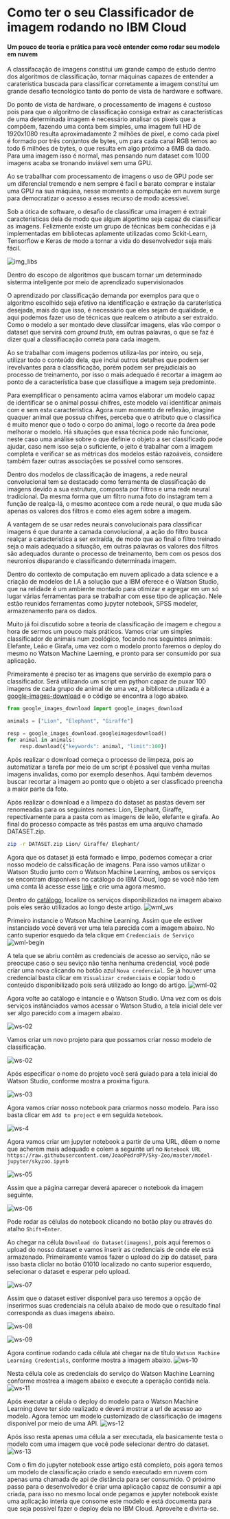 # Como ter o seu Classificador de imagem rodando no IBM Cloud
#### Um pouco de teoria e prática para você entender como rodar seu modelo em nuvem

A classifacação de imagens constitui um grande campo de estudo dentro dos algoritmos de classificação, tornar máquinas capazes de entender a carateristica buscada para classificar corretamente a imagem constitui um grande desafio tecnológico tanto do ponto de vista de hardware e software.

Do ponto de vista de hardware, o processamento de imagens é custoso pois para que o algoritmo de classificação consiga extrair as características de uma determinada imagem é necessário analisar os pixels que a compõem, fazendo uma conta bem simples, uma imagem full HD de 1920x1080 resulta aproximadamente 2 milhões de pixel, e como cada pixel é formado por três conjuntos de bytes, um para cada canal RGB temos ao todo 6 milhões de bytes, o que resulta em algo próximo a 6MB da dado. Para uma imagem isso é normal, mas pensando num dataset com 1000 imagens acaba se tronando inviável sem uma GPU.

Ao se traballhar com processamento de imagens o uso de GPU pode ser um diferencial tremendo e nem sempre é facil e barato comprar e instalar uma GPU na sua máquina, nesse momento a computação em nuvem surge para democratizar o acesso a esses recurso de modo acessivel.

Sob a ótica de software, o desafio de classificar uma imagem é extrair caracteristicas dela de modo que algum algortimo seja capaz de classificar as imagens. Felizmente existe um grupo de técnicas bem conhecidas e já implementadas em bibliotecas aplamente utilizadas como Sckit-Learn, Tensorflow e Keras de modo a tornar a vida do desenvolvedor seja mais fácil.

![img_libs](./img/tit-whi.png)

Dentro do escopo de algoritmos que buscam tornar um determinado sisterma inteligente por meio de aprendizado supervisionados

O aprendizado por classificação demanda por exemplos para que o algoritmo escolhido seja efetivo na identificação e extração da caraterística desejada, mais do que isso, é necessário que eles sejam de qualidade, e aqui podemos fazer uso de técnicas que realcem o atributo a ser extraído. Como o modelo a ser montado deve classifcar imagens, elas vão compor o dataset que servirá com *ground truth*, em outras palavras, o que se faz é dizer qual a classifiacação correta para cada imagem.

Ao se trabalhar com imagens podemos utiliza-las por inteiro, ou seja, utilizar todo o conteúdo dela, que inclui outros detalhes que podem ser irevelvantes para a classificação, porém podem ser prejudiciais ao processo de treinamento, por isso o mais adequado é recortar a imagem ao ponto de a característica base que classifique a imagem seja predominte.

Para exemplificar o pensamento acima vamos elaborar um modelo capaz de identificar se o animal possui chifres, este modelo vai identificar animais com e sem esta caracteristica. Agora num momento de reflexão, imagine quaquer animal que possua chifres, perceba que o atributo que o classifica é muito menor que o todo o corpo do animal, logo o recorte da área pode melhorar o modelo. Há situações que essa técnica pode não funcionar, neste caso uma análise sobre o que definie o objeto a ser classificado pode ajudar, caso nem isso seja o suficiente, o jeito é trabalhar com a imagem completa e verificar se as métricas dos modelos estão razoáveis, considere também fazer outras associações se possível como sensores.

Dentro dos modelos de classificação de imagens, a rede neural convolucional tem se destacado como ferramenta de classificação de imagens devido a sua estrutura, composta por filtros e uma rede neural tradicional. Da mesma forma que um filtro numa foto do instagram tem a função de realça-lá, o mesmo acontece com a rede neural, o que muda são apenas os valores dos filtros e como eles agem sobre a imagem.

A vantagem de se usar redes neurais convolucionais para classificar imagens é que durante a camada convolucional, a ação do filtro busca realçar a caracteristica a ser extraída, de modo que ao final o filtro treinado seja o mais adequado a situação, em outras palavras os valores dos filtros são adequados durante o processo de treinamento, bem com os pesos dos neuronios disparando e classificando determinada imagem.

Dentro do contexto de computação em nuvem aplicado a data science e a criação de modelos de I.A a solução que a IBM oferece é o Watson Studio, que na relidade é um ambiente montado para otimizar e agregar em um só lugar várias ferramentas para se trabalhar com esse tipo de aplicação.  Nele estão reunidos ferramentas como jupyter notebook, SPSS modeler, armazenamento para os dados.

Muito já foi discutido sobre a teoria de classificação de imagem e chegou a hora de sermos um pouco mais práticos. Vamos criar um simples classificador de animais num zoológico, focando nos seguintes animais: Elefante, Leão e Girafa, uma vez com o modelo pronto faremos o deploy do mesmo no Watson Machine Laerning, e pronto para ser consumido por sua aplicação.

Primeiramente é preciso ter as imagens que servirão de exemplo para o classificador. Será utilizando um script em python capaz de puxar 100 imagens de cada grupo de animal de uma vez, a biblioteca utilizada é a [google-images-download](https://github.com/hardikvasa/google-images-download) e o código se encontra a logo abaixo.

```python
from google_images_download import google_images_download

animals = ["Lion", "Elephant", "Giraffe"]

resp = google_images_download.googleimagesdownload()
for animal in animals:
    resp.download({"keywords": animal, "limit":100})
```

Após realizar o download começa o processo de limpeza, pois ao automatizar a tarefa por meio de um script é possível que venha muitas imagens invalidas, como por exemplo desenhos. Aqui também devemos buscar recortar a imagem ao ponto que o objeto a ser classficado preencha a maior parte da foto.

Após realizar o download e a limpeza do dataset as pastas devem ser renomeadas para os seguintes nomes: Lion, Elephant, Giraffe, repectivamente para a pasta com as imagens de leão, elefante e girafa. Ao final do processo compacte as três pastas em uma arquivo chamado DATASET.zip.

```bash
zip -r DATASET.zip Lion/ Giraffe/ Elephant/
```

Agora que os dataset já está formado e limpo, podemos começar a criar nosso modelo de calssificação de imagens. Para isso vamos utilizar o Watson Studio junto com o Watson Machine Learning, ambos os serviços se encontram disponíveis no catálogo do IBM Cloud, logo se você não tem uma conta lá acesse esse [link](https://cloud.ibm.com/registration) e crie uma agora mesmo.

Dentro do [catálogo](https://cloud.ibm.com/catalog?category=ai), localize os serviços disponibilizados na imagem abaixo pois eles serão utilizados ao longo deste artigo.
![wml_ws](./img/wmls.png)

Primeiro instancie o Watson Machine Learning. Assim que ele estiver instanciado você deverá ver uma tela parecida com a imagem abaixo. No canto superior esquedo da tela clique em `Credenciais de Serviço`
![wml-begin](./img/wml-01.png)

A tela que se abriu contêm as credenciais de acesso ao serviço, não se preocupe caso o seu seviço não tenha nenhuma credencial, você pode criar uma nova clicando no botão azul `Nova credencial`. Se já houver uma credencial basta clicar em `Visualizar credenciais` e copiar todo o conteúdo disponibilizado pois será utilizado ao longo do artigo.
![wml-02](./img/wml-02.png)

Agora volte ao catálogo e intancie e o Watson Studio. Uma vez com os dois serviços instânciados vamos acessar o Watson Studio, a tela inicial dele ver ser algo parecido com a imagem abaixo.

![ws-02](./img/ws_open.png)

Vamos criar um novo projeto para que possamos criar nosso modelo de classificação.

![ws-02](./img/ws_project.png)

Após especificar o nome do projeto você será guiado para a tela inicial do Watson Studio, conforme mostra a proxima figura.

![ws-03](./img/ws-init.png)

Agora vamos criar nosso notebook para criarmos nosso modelo. Para isso basta clicar em `Add to project` e em seguida `Notebook`.

![ws-4](./img/ws-jpy.png)

Agora vamos criar um jupyter notebook a partir de uma URL, dêem o nome que acherem mais adequado e colem a seguinte url no `Notebook URL` `https://raw.githubusercontent.com/JoaoPedroPP/Sky-Zoo/master/model-jupyter/skyzoo.ipynb`

![ws-05](./img/ws-notebook.png)

Assim que a página carregar deverá aparecer o notebook da imagem seguinte.

![ws-06](./img/ws-skyzoo.png)

Pode rodar as células do notebook clicando no botão play ou através do atalho `Shift+Enter`.

Ao chegar na célula `Download do Dataset(imagens)`, pois aqui feremos o upload do nosso dataset e vamos inserir as credenciais de onde ele está armazenado. Primeiramente vamos fazer o upload do zip do dataset, para isso basta cliclar no botão 01010 localizado no canto superior esquerdo, selecionar o dataset e esperar pelo upload.

![ws-07](./img/ws-datasetup.png)

Assim que o dataset estiver disponível para uso teremos a opção de inserirmos suas credenciais na célula abaixo de modo que o resultado final corresponda as duas imagens abaixo.

![ws-08](./img/ws-insert.png)

![ws-09](./img/ws-inserted.png)

Agora continue rodando cada célula até chegar na de título `Watson Machine Learning Credentials`, conforme mostra a imagem abaixo.
![ws-10](./img/ws-wmlcred-01.png)

Nesta célula cole as credenciais do serviço do Watson Machine Learning conforme mostrea a imagem abaixo e execute a operação contida nela.
![ws-11](./img/ws-wmlcred-02.png)

Após executar a célula o deploy do modelo para o Watson Machine Learning deve ter sido realizado e deverá mostrar a url de acesso ao modelo. Agora temoc um modelo customizado de classificação de imagens disponível por meio de uma API.
![ws-12](./img/ws-wmlurl.png)

Após isso resta apenas uma célula a ser executada, ela basicamente testa o modelo com uma imagem que você pode selecionar dentro do dataset.
![ws-13](img/ws-testmodel.png)

Com o fim do jupyter notebook esse artigo está completo, pois agora temos um modelo de classificação criado e sendo executado em nuvem com apenas uma chamada de api de distância para ser consumido. O próximo passo para o desenvolvedor é criar uma aplicação capaz de consumir a api criada, para isso no mesmo local onde pegamos e jupyter notebook existe uma aplicação interia que consome este modelo e está documenta para que seja possivel fazer o deploy dela no IBM Cloud. Aproveite e divirta-se.

